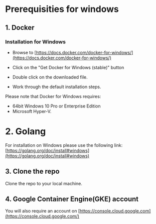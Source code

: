 # Prerequisities for windows


## 1. Docker
### Installation for Windows

- Browse to [https://docs.docker.com/docker-for-windows/](https://docs.docker.com/docker-for-windows/)

- Click on the "Get Docker for Windows (stable)" button

- Double click on the downloaded file.

- Work through the default installation steps.

Please note that Docker for Windows requires:
- 64bit Windows 10 Pro or Enterprise Edition
- Microsoft Hyper-V.

# 2. Golang

For installation on Windows please use the following link: [https://golang.org/doc/install#windows](https://golang.org/doc/install#windows)
## 3. Clone the repo

Clone the repo to your local machine.

## 4. Google Container Engine(GKE) account

You will also require an account on [https://console.cloud.google.com](https://console.cloud.google.com/)